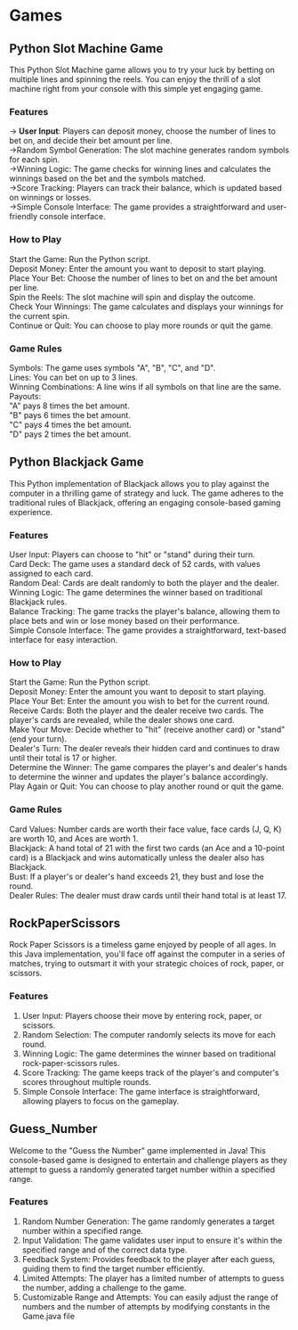 # Games

## Python Slot Machine Game
This Python Slot Machine game allows you to try your luck by betting on multiple lines and spinning the reels. You can enjoy the thrill of a slot machine right from your console with this simple yet engaging game.

### Features
-> __User Input__:
Players can deposit money, choose the number of lines to bet on, and decide their bet amount per line.<br>
->Random Symbol Generation:
The slot machine generates random symbols for each spin.<br>
->Winning Logic:
The game checks for winning lines and calculates the winnings based on the bet and the symbols matched.<br>
->Score Tracking:
Players can track their balance, which is updated based on winnings or losses.<br>
->Simple Console Interface:
The game provides a straightforward and user-friendly console interface.<br>

### How to Play
Start the Game: Run the Python script.<br>
Deposit Money: Enter the amount you want to deposit to start playing.<br>
Place Your Bet: Choose the number of lines to bet on and the bet amount per line.<br>
Spin the Reels: The slot machine will spin and display the outcome.<br>
Check Your Winnings: The game calculates and displays your winnings for the current spin.<br>
Continue or Quit: You can choose to play more rounds or quit the game.<br>

### Game Rules
Symbols: The game uses symbols "A", "B", "C", and "D".<br>
Lines: You can bet on up to 3 lines.<br>
Winning Combinations: A line wins if all symbols on that line are the same.<br>
Payouts:<br>
"A" pays 8 times the bet amount.<br>
"B" pays 6 times the bet amount.<br>
"C" pays 4 times the bet amount.<br>
"D" pays 2 times the bet amount.<br>


## Python Blackjack Game
This Python implementation of Blackjack allows you to play against the computer in a thrilling game of strategy and luck. The game adheres to the traditional rules of Blackjack, offering an engaging console-based gaming experience.

### Features
User Input: Players can choose to "hit" or "stand" during their turn.<br>
Card Deck: The game uses a standard deck of 52 cards, with values assigned to each card.<br>
Random Deal: Cards are dealt randomly to both the player and the dealer.<br>
Winning Logic: The game determines the winner based on traditional Blackjack rules.<br>
Balance Tracking: The game tracks the player's balance, allowing them to place bets and win or lose money based on their performance.<br>
Simple Console Interface: The game provides a straightforward, text-based interface for easy interaction.<br>

### How to Play
Start the Game: Run the Python script.<br>
Deposit Money: Enter the amount you want to deposit to start playing.<br>
Place Your Bet: Enter the amount you wish to bet for the current round.<br>
Receive Cards: Both the player and the dealer receive two cards. The player's cards are revealed, while the dealer shows one card.<br>
Make Your Move: Decide whether to "hit" (receive another card) or "stand" (end your turn).<br>
Dealer's Turn: The dealer reveals their hidden card and continues to draw until their total is 17 or higher.<br>
Determine the Winner: The game compares the player's and dealer's hands to determine the winner and updates the player's balance accordingly.<br>
Play Again or Quit: You can choose to play another round or quit the game.<br>

### Game Rules
Card Values: Number cards are worth their face value, face cards (J, Q, K) are worth 10, and Aces are worth 1.<br>
Blackjack: A hand total of 21 with the first two cards (an Ace and a 10-point card) is a Blackjack and wins automatically unless the dealer also has Blackjack.<br>
Bust: If a player's or dealer's hand exceeds 21, they bust and lose the round.<br>
Dealer Rules: The dealer must draw cards until their hand total is at least 17.<br>

## RockPaperScissors

Rock Paper Scissors is a timeless game enjoyed by people of all ages. In this Java implementation, you'll face off against the computer in a series of matches, trying to outsmart it with your strategic choices of rock, paper, or scissors.

### Features
1. User Input: Players choose their move by entering rock, paper, or scissors.
2. Random Selection: The computer randomly selects its move for each round.
3. Winning Logic: The game determines the winner based on traditional rock-paper-scissors rules.
4. Score Tracking: The game keeps track of the player's and computer's scores throughout multiple rounds.
5. Simple Console Interface: The game interface is straightforward, allowing players to focus on the gameplay.

## Guess_Number

Welcome to the "Guess the Number" game implemented in Java! This console-based game is designed to entertain and challenge players as they attempt to guess a randomly generated target number within a specified range.

### Features
1. Random Number Generation: The game randomly generates a target number within a specified range.
2. Input Validation: The game validates user input to ensure it's within the specified range and of the correct data type.
3. Feedback System: Provides feedback to the player after each guess, guiding them to find the target number efficiently.
4. Limited Attempts: The player has a limited number of attempts to guess the number, adding a challenge to the game.
5. Customizable Range and Attempts: You can easily adjust the range of numbers and the number of attempts by modifying constants in the Game.java file
